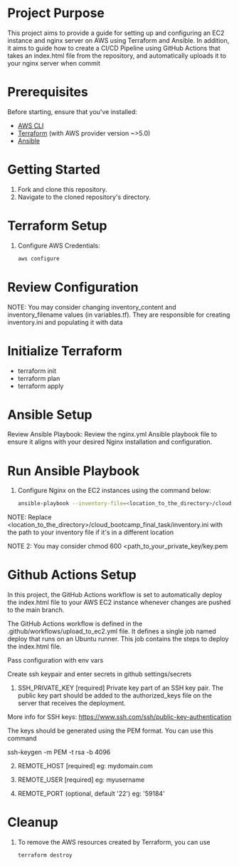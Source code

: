 # Project Purpose
This project aims to provide a guide for setting up and configuring an EC2 instance and nginx server on AWS using Terraform and Ansible.
In addition, it aims to guide how to create a CI/CD Pipeline using GitHub Actions that takes an index.html file from the repository, and automatically uploads it to your nginx server when commit

# Prerequisites
Before starting, ensure that you've installed:

- [AWS CLI](https://docs.aws.amazon.com/cli/latest/userguide/getting-started-install.html)
- [Terraform](https://developer.hashicorp.com/terraform/tutorials/aws-get-started/install-cli) (with AWS provider version ~>5.0)
- [Ansible](https://docs.ansible.com/ansible/latest/installation_guide/intro_installation.html)


# Getting Started
1. Fork and clone this repository.
2. Navigate to the cloned repository's directory.


# Terraform Setup
1. Configure AWS Credentials:
   ```bash
   aws configure

# Review Configuration
NOTE: You may consider changing inventory_content and inventory_filename values (in variables.tf).
They are responsible for creating inventory.ini and populating it with data

# Initialize Terraform
- terraform init
- terraform plan
- terraform apply


# Ansible Setup
Review Ansible Playbook:
Review the nginx.yml Ansible playbook file to ensure it aligns with your desired Nginx installation and configuration.

# Run Ansible Playbook
1. Configure Nginx on the EC2 instances using the command below:
   ```bash
   ansible-playbook --inventory-file=<location_to_the_directory>/cloud_bootcamp_final_task/inventory.ini install_nginx.yml

NOTE: Replace <location_to_the_directory>/cloud_bootcamp_final_task/inventory.ini with the path to your inventory file if it's in a different location

NOTE 2: You may consider chmod 600 <path_to_your_private_key/key.pem


# Github Actions Setup
In this project, the GitHub Actions workflow is set to automatically deploy the index.html file to your AWS EC2 instance whenever changes are pushed to the main branch.

The GitHub Actions workflow is defined in the .github/workflows/upload_to_ec2.yml file.
It defines a single job named deploy that runs on an Ubuntu runner. This job contains the steps to deploy the index.html file.

Pass configuration with env vars

Create ssh keypair and enter secrets in github settings/secrets
1. SSH_PRIVATE_KEY [required]
Private key part of an SSH key pair. The public key part should be added to the authorized_keys file on the server that receives the deployment.

More info for SSH keys: https://www.ssh.com/ssh/public-key-authentication

The keys should be generated using the PEM format. You can use this command

ssh-keygen -m PEM -t rsa -b 4096

2. REMOTE_HOST [required]
eg: mydomain.com

3. REMOTE_USER [required]
eg: myusername

4. REMOTE_PORT (optional, default '22')
eg: '59184'

# Cleanup
1. To remove the AWS resources created by Terraform, you can use
   ```bash
   terraform destroy
